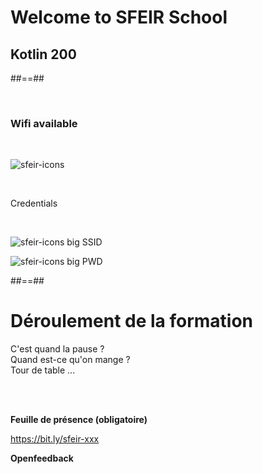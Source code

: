 <!-- .slide: class="first-slide" sfeir-level="2" sfeir-techno="kotlin" -->

# **Welcome to SFEIR School**

## **Kotlin 200**

##==##

<!-- .slide: class="bg-blur" -->

<br>

### Wifi available

<br>

![sfeir-icons](wifi)<!-- .element: style="--icon-size:300px; --icon-color:var(--light-grey);" -->

<br>

Credentials

<!-- .element: class="center" -->
<br>

![sfeir-icons big](user)<!-- .element: style="--icon-color:var(--light-grey);" --> SSID

![sfeir-icons big](lock)<!-- .element: style="--icon-color:var(--light-grey);" --> PWD

##==##

# Déroulement de la formation

<p class="center">
C'est quand la pause ?<br>
Quand est-ce qu'on mange ?<br>
Tour de table ...
</p>
<br><br>

**Feuille de présence (obligatoire)** <!-- .element: class="center" -->

https://bit.ly/sfeir-xxx <!-- .element: class="center" -->

**Openfeedback**


